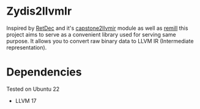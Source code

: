 # Zydis2llvmIr


Inspired by [RetDec](https://github.com/avast/retdec) and it's [capstone2llvmir](
https://github.com/avast/retdec/tree/master/src/capstone2llvmir) module as well as 
[remill](https://github.com/lifting-bits/remill) this project aims to serve as a convenient library used for serving same
purpose. It allows you to convert raw binary data to LLVM IR (Intermediate representation).


# Dependencies

Tested on Ubuntu 22

- LLVM 17